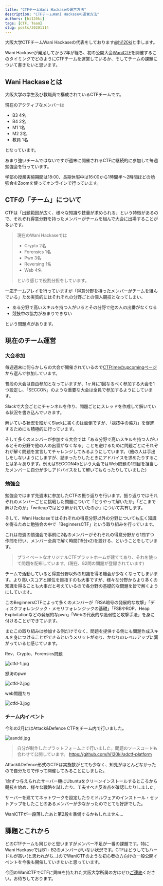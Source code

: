 ```yaml
---
title: "CTFチームWani Hackaseの運営方法"
description: "CTFチームWani Hackaseの運営方法"
authors: [hi120ki]
tags: [CTF, Team]
slug: posts/20201114
---
```


大阪大学CTFチームWani Hackaseの代表をしております[@hi120ki](https://twitter.com/hi120ki)と申します。

Wani Hackaseが発足してから2年が経ち、初の公開大会[WaniCTF](https://wanictf.org/)を開催するこのタイミングでどのようにCTFチームを運営しているか、そしてチームの課題について書きたいと思います。

<!-- truncate -->

## Wani Hackaseとは

大阪大学の学生及び教職員で構成されているCTFチームです。

現在のアクティブなメンバーは

- B3 4名
- B4 2名
- M1 1名
- M2 2名
- 教員 1名

となっています。

あまり強いチームではないですが週末に開催されるCTFに継続的に参加して毎週勉強会を行っています。

学部の授業実施期間は18:00、長期休暇中は16:00から1時間半〜2時間ほどの勉強会をZoomを使ってオンラインで行っています。

## CTFの「チーム」について

CTFは「出題範囲が広く、様々な知識や技量が求められる」という特徴があるので、それぞれ得意分野を持ったメンバーがチームを組んで大会に出場することが多いです。

> 現在のWani Hackaseでは
>
> - Crypto 2名
> - Forensics 1名
> - Pwn 3名
> - Reversing 1名
> - Web 4名
>
> という感じで役割分担をしています。

一応チームプレイを行っていますが「得意分野を持ったメンバーがチームを組んでいる」ため実質的にはそれぞれの分野ごとの個人競技となってしまい、

- ある分野で高いスキルを持つ人がいるとその分野で他の人の出番がなくなる
- 競技中の協力があまりできない

という問題点があります。

## 現在のチーム運営

### 大会参加

毎週週末に何らかしらの大会が開催されているので[CTFtimeのupcomingページ](https://ctftime.org/event/list/upcoming)から選んで参加しています。

普段の大会は自由参加となっていますが、1ヶ月に1回なるべく参加する大会を1つ設定し、「SECCON」のような重要な大会は全員で参加するようにしています。

Slackで大会ごとにチャンネルを作り、問題ごとにスレッドを作成して解いている状況を書き込んでいきます。

解いている状況を細かくSlackに書くのは面倒ですが、「競技中の協力」を促進するためにも積極的に行っています。

そして多くのメンバーが参加する大会では「ある分野で高いスキルを持つ人がいるとその分野で他の人の出番がなくなる」ことを避けるために問題ごとにそれぞれが解く問題を宣言してチャレンジしてみるようにしています。（他の人は手出しをしないようにしますが、詰まったりしたときにアドバイスを求めたりすることは多々あります。例えばSECCON4bという大会ではWeb問題の1問目を担当したメンバーに自分が少しアドバイスをして解いてもらったりしていました）

### 勉強会

勉強会ではまず先週末に参加したCTFの振り返りを行います。振り返りではそれぞれのメンバーごとに挑戦した問題について「どうやって解いたか」「どこまで解けたのか」「writeupではどう解かれていたのか」について共有します。

そして、Wani Hackaseではそれぞれの得意分野以外の分野についても広く知識を得るために勉強会の中で「BeginnersCTF」という取り組みを行っています。

これは毎週の勉強会で事前に2名のメンバーがそれぞれの得意分野から1問ずつ作問を行い、メンバー全員で解く時間(15分x2)を設ける、ということをしています。

> プライベートなオリジナルCTFプラットホームが建ててあり、それを使って問題を配布しています。(現在、82問の問題が登録されています)

チームで活動していると得意分野以外の知識を得る機会が少なくなってしまいます。より高いスコアと順位を目指すのも大事ですが、様々な分野からより多くの知識を得ることも大事だと考えているので各分野の基礎的な問題を皆で解くようにしています。

このBeginnersCTFによって多くのメンバーが「RSA暗号の発展的な攻撃」「ディスクフォレンジック・メモリフォレンジックの基礎」「FSBやROP、Heap Exploitationなどの発展的なpwn」「Webの代表的な脆弱性と攻撃手法」を身に付けることができています。

またこの取り組みは参加する側だけでなく、問題を提供する側にも問題作成スキルを身につけることができるというメリットがあり、かなりのレベルアップに繋がっていると感じています。

Rev、Crypto、Forensics問題

![ctfd-1.jpg](/img/hugo/ctfd-1.jpg)

怒涛のpwn

![ctfd-2.jpg](/img/hugo/ctfd-2.jpg)

web問題たち

![ctfd-3.jpg](/img/hugo/ctfd-3.jpg)

### チーム内イベント

今年の2月にはAttack&Defence CTFをチーム内で行いました。

![aandd.jpg](/img/hugo/aandd.jpg)

> 自分が制作したプラットフォーム上で行いました。問題のソースコードも合わせて公開しています。
> https://github.com/hi120ki/adctf-platform

Attack&Defence形式のCTFは実施数がとても少なく、知見がほとんどなかったので自分たちで作って開催してみることにしました。

1台ずつ与えられたサーバー機にUbuntuをクリーンインストールするところから競技を始め、様々な戦略を試したり、工夫すべき反省点を確認したりしました。

サーバーを建ててネットワークを設定したりミドルウェアのインストール・セットアップをしたことのあるメンバーが少なかったのでとても好評でした。

WaniCTFが一段落したあと第2段を準備するかもしれません...

## 課題とこれから

どのCTFチームも同じかと思いますがメンバー不足が一番の課題です。特にWani HackaseではB1・B2のメンバーがいない状況です。CTFはどうしてもハードルが高い(と思われがち...)のでWaniCTFのような初心者の方向けの一般公開イベントを今後も開催していきたいと思っています。

今回のWaniCTFでCTFに興味を持たれた大阪大学所属の方はぜひ[ご連絡](https://www-int.ist.osaka-u.ac.jp/ctf/)ください。お待ちしております。
